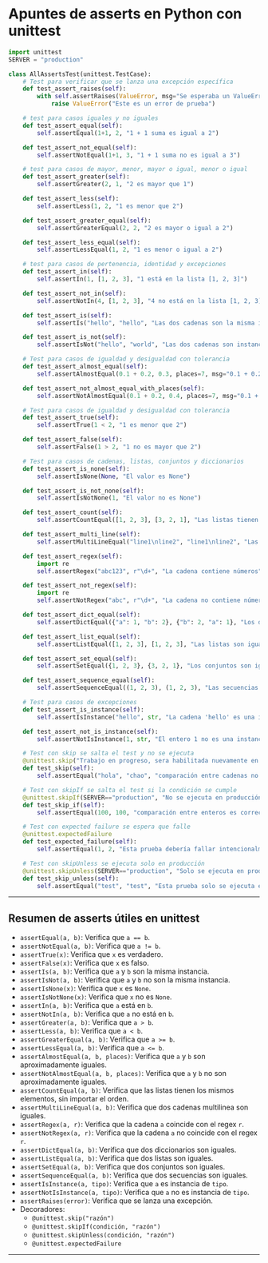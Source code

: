 # Apuntes de asserts en Python con unittest

```python
import unittest
SERVER = "production"

class AllAssertsTest(unittest.TestCase):
    # Test para verificar que se lanza una excepción específica
    def test_assert_raises(self):
        with self.assertRaises(ValueError, msg="Se esperaba un ValueError"):
            raise ValueError("Este es un error de prueba")

    # test para casos iguales y no iguales
    def test_assert_equal(self):
        self.assertEqual(1+1, 2, "1 + 1 suma es igual a 2")

    def test_assert_not_equal(self):
        self.assertNotEqual(1+1, 3, "1 + 1 suma no es igual a 3")

    # test para casos de mayor, menor, mayor o igual, menor o igual
    def test_assert_greater(self):
        self.assertGreater(2, 1, "2 es mayor que 1")

    def test_assert_less(self):
        self.assertLess(1, 2, "1 es menor que 2")

    def test_assert_greater_equal(self):
        self.assertGreaterEqual(2, 2, "2 es mayor o igual a 2")

    def test_assert_less_equal(self):
        self.assertLessEqual(1, 2, "1 es menor o igual a 2")

    # test para casos de pertenencia, identidad y excepciones
    def test_assert_in(self):
        self.assertIn(1, [1, 2, 3], "1 está en la lista [1, 2, 3]")

    def test_assert_not_in(self):
        self.assertNotIn(4, [1, 2, 3], "4 no está en la lista [1, 2, 3]")

    def test_assert_is(self):
        self.assertIs("hello", "hello", "Las dos cadenas son la misma instancia")

    def test_assert_is_not(self):
        self.assertIsNot("hello", "world", "Las dos cadenas son instancias diferentes")

    # Test para casos de igualdad y desigualdad con tolerancia
    def test_assert_almost_equal(self):
        self.assertAlmostEqual(0.1 + 0.2, 0.3, places=7, msg="0.1 + 0.2 debe ser aproximadamente igual a 0.3") # tolerancia de 7 lugares decimales

    def test_assert_not_almost_equal_with_places(self):
        self.assertNotAlmostEqual(0.1 + 0.2, 0.4, places=7, msg="0.1 + 0.2 no debe ser aproximadamente igual a 0.4") # tolerancia de 7 lugares decimales

    # Test para casos de igualdad y desigualdad con tolerancia
    def test_assert_true(self):
        self.assertTrue(1 < 2, "1 es menor que 2")

    def test_assert_false(self):
        self.assertFalse(1 > 2, "1 no es mayor que 2")

    # Test para casos de cadenas, listas, conjuntos y diccionarios
    def test_assert_is_none(self):
        self.assertIsNone(None, "El valor es None")

    def test_assert_is_not_none(self):
        self.assertIsNotNone(1, "El valor no es None")

    def test_assert_count(self):
        self.assertCountEqual([1, 2, 3], [3, 2, 1], "Las listas tienen los mismos elementos sin importar el orden")

    def test_assert_multi_line(self):
        self.assertMultiLineEqual("line1\nline2", "line1\nline2", "Las dos cadenas multilinea son iguales")

    def test_assert_regex(self):
        import re
        self.assertRegex("abc123", r"\d+", "La cadena contiene números")

    def test_assert_not_regex(self):
        import re
        self.assertNotRegex("abc", r"\d+", "La cadena no contiene números")

    def test_assert_dict_equal(self):
        self.assertDictEqual({"a": 1, "b": 2}, {"b": 2, "a": 1}, "Los diccionarios son iguales sin importar el orden de las claves")

    def test_assert_list_equal(self):
        self.assertListEqual([1, 2, 3], [1, 2, 3], "Las listas son iguales, importando el orden")

    def test_assert_set_equal(self):
        self.assertSetEqual({1, 2, 3}, {3, 2, 1}, "Los conjuntos son iguales sin importar el orden")

    def test_assert_sequence_equal(self):
        self.assertSequenceEqual((1, 2, 3), (1, 2, 3), "Las secuencias son iguales, importando el orden")

    # Test para casos de excepciones
    def test_assert_is_instance(self):
        self.assertIsInstance("hello", str, "La cadena 'hello' es una instancia de str")

    def test_assert_not_is_instance(self):
        self.assertNotIsInstance(1, str, "El entero 1 no es una instancia de str")

    # Test con skip se salta el test y no se ejecuta
    @unittest.skip("Trabajo en progreso, sera habilitada nuevamente en el futuro")
    def test_skip(self):
        self.assertEqual("hola", "chao", "comparación entre cadenas no es correcta")

    # Test con skipIf se salta el test si la condición se cumple
    @unittest.skipIf(SERVER=="production", "No se ejecuta en producción")
    def test_skip_if(self):
        self.assertEqual(100, 100, "comparación entre enteros es correcta")

    # Test con expected failure se espera que falle
    @unittest.expectedFailure
    def test_expected_failure(self):
        self.assertEqual(1, 2, "Esta prueba debería fallar intencionalmente")

    # Test con skipUnless se ejecuta solo en producción
    @unittest.skipUnless(SERVER=="production", "Solo se ejecuta en producción")
    def test_skip_unless(self):
        self.assertEqual("test", "test", "Esta prueba solo se ejecuta en producción")
```

---

## Resumen de asserts útiles en unittest

- `assertEqual(a, b)`: Verifica que `a == b`.
- `assertNotEqual(a, b)`: Verifica que `a != b`.
- `assertTrue(x)`: Verifica que `x` es verdadero.
- `assertFalse(x)`: Verifica que `x` es falso.
- `assertIs(a, b)`: Verifica que `a` y `b` son la misma instancia.
- `assertIsNot(a, b)`: Verifica que `a` y `b` no son la misma instancia.
- `assertIsNone(x)`: Verifica que `x` es `None`.
- `assertIsNotNone(x)`: Verifica que `x` no es `None`.
- `assertIn(a, b)`: Verifica que `a` está en `b`.
- `assertNotIn(a, b)`: Verifica que `a` no está en `b`.
- `assertGreater(a, b)`: Verifica que `a > b`.
- `assertLess(a, b)`: Verifica que `a < b`.
- `assertGreaterEqual(a, b)`: Verifica que `a >= b`.
- `assertLessEqual(a, b)`: Verifica que `a <= b`.
- `assertAlmostEqual(a, b, places)`: Verifica que `a` y `b` son aproximadamente iguales.
- `assertNotAlmostEqual(a, b, places)`: Verifica que `a` y `b` no son aproximadamente iguales.
- `assertCountEqual(a, b)`: Verifica que las listas tienen los mismos elementos, sin importar el orden.
- `assertMultiLineEqual(a, b)`: Verifica que dos cadenas multilinea son iguales.
- `assertRegex(a, r)`: Verifica que la cadena `a` coincide con el regex `r`.
- `assertNotRegex(a, r)`: Verifica que la cadena `a` no coincide con el regex `r`.
- `assertDictEqual(a, b)`: Verifica que dos diccionarios son iguales.
- `assertListEqual(a, b)`: Verifica que dos listas son iguales.
- `assertSetEqual(a, b)`: Verifica que dos conjuntos son iguales.
- `assertSequenceEqual(a, b)`: Verifica que dos secuencias son iguales.
- `assertIsInstance(a, tipo)`: Verifica que `a` es instancia de `tipo`.
- `assertNotIsInstance(a, tipo)`: Verifica que `a` no es instancia de `tipo`.
- `assertRaises(error)`: Verifica que se lanza una excepción.
- Decoradores:
  - `@unittest.skip("razón")`
  - `@unittest.skipIf(condición, "razón")`
  - `@unittest.skipUnless(condición, "razón")`
  - `@unittest.expectedFailure`

---
